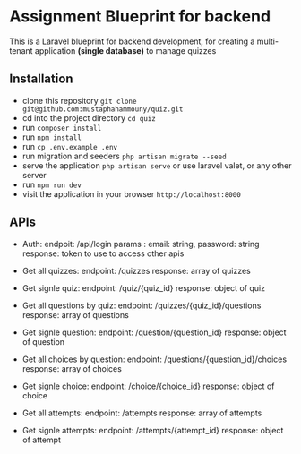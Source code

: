 Assignment Blueprint for backend
===============================

This is a Laravel blueprint for backend development, for creating a multi-tenant application **(single database)** to manage quizzes

## Installation
- clone this repository `git clone git@github.com:mustaphahammouny/quiz.git`
- cd into the project directory `cd quiz`
- run `composer install`
- run `npm install`
- run `cp .env.example .env`
- run migration and seeders `php artisan migrate --seed`
- serve the application `php artisan serve` or use laravel valet, or any other server
- run `npm run dev`
- visit the application in your browser `http://localhost:8000`

## APIs
- Auth:
    endpoit: /api/login
    params : 
      email: string,
      password: string
    response: 
      token to use to access other apis

- Get all quizzes:
    endpoint: /quizzes
    response: array of quizzes

- Get signle quiz:
    endpoint: /quiz/{quiz_id}
    response: object of quiz

- Get all questions by quiz:
    endpoint: /quizzes/{quiz_id}/questions
    response: array of questions

- Get signle question:
    endpoint: /question/{question_id}
    response: object of question

- Get all choices by question:
    endpoint: /questions/{question_id}/choices
    response: array of choices

- Get signle choice:
    endpoint: /choice/{choice_id}
    response: object of choice

- Get all attempts:
    endpoint: /attempts
    response: array of attempts

- Get signle attempts:
    endpoint: /attempts/{attempt_id}
    response: object of attempt
